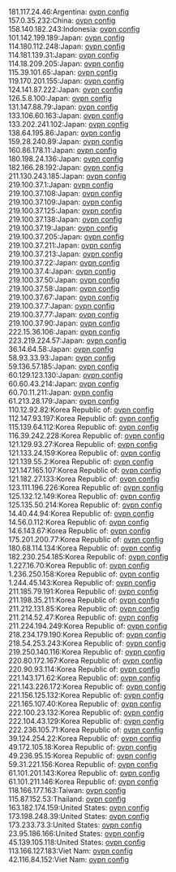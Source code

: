 181.117.24.46:Argentina: [ovpn config](vpn/181_117_24_46.ovpn)  
157.0.35.232:China: [ovpn config](vpn/157_0_35_232.ovpn)  
158.140.182.243:Indonesia: [ovpn config](vpn/158_140_182_243.ovpn)  
101.142.199.189:Japan: [ovpn config](vpn/101_142_199_189.ovpn)  
114.180.112.248:Japan: [ovpn config](vpn/114_180_112_248.ovpn)  
114.181.139.31:Japan: [ovpn config](vpn/114_181_139_31.ovpn)  
114.18.209.205:Japan: [ovpn config](vpn/114_18_209_205.ovpn)  
115.39.101.65:Japan: [ovpn config](vpn/115_39_101_65.ovpn)  
119.170.201.155:Japan: [ovpn config](vpn/119_170_201_155.ovpn)  
124.141.87.222:Japan: [ovpn config](vpn/124_141_87_222.ovpn)  
126.5.8.100:Japan: [ovpn config](vpn/126_5_8_100.ovpn)  
131.147.88.79:Japan: [ovpn config](vpn/131_147_88_79.ovpn)  
133.106.60.163:Japan: [ovpn config](vpn/133_106_60_163.ovpn)  
133.202.241.102:Japan: [ovpn config](vpn/133_202_241_102.ovpn)  
138.64.195.86:Japan: [ovpn config](vpn/138_64_195_86.ovpn)  
159.28.240.89:Japan: [ovpn config](vpn/159_28_240_89.ovpn)  
160.86.178.11:Japan: [ovpn config](vpn/160_86_178_11.ovpn)  
180.198.24.136:Japan: [ovpn config](vpn/180_198_24_136.ovpn)  
182.166.28.192:Japan: [ovpn config](vpn/182_166_28_192.ovpn)  
211.130.243.185:Japan: [ovpn config](vpn/211_130_243_185.ovpn)  
219.100.37.1:Japan: [ovpn config](vpn/219_100_37_1.ovpn)  
219.100.37.108:Japan: [ovpn config](vpn/219_100_37_108.ovpn)  
219.100.37.109:Japan: [ovpn config](vpn/219_100_37_109.ovpn)  
219.100.37.125:Japan: [ovpn config](vpn/219_100_37_125.ovpn)  
219.100.37.138:Japan: [ovpn config](vpn/219_100_37_138.ovpn)  
219.100.37.19:Japan: [ovpn config](vpn/219_100_37_19.ovpn)  
219.100.37.205:Japan: [ovpn config](vpn/219_100_37_205.ovpn)  
219.100.37.211:Japan: [ovpn config](vpn/219_100_37_211.ovpn)  
219.100.37.213:Japan: [ovpn config](vpn/219_100_37_213.ovpn)  
219.100.37.22:Japan: [ovpn config](vpn/219_100_37_22.ovpn)  
219.100.37.4:Japan: [ovpn config](vpn/219_100_37_4.ovpn)  
219.100.37.50:Japan: [ovpn config](vpn/219_100_37_50.ovpn)  
219.100.37.58:Japan: [ovpn config](vpn/219_100_37_58.ovpn)  
219.100.37.67:Japan: [ovpn config](vpn/219_100_37_67.ovpn)  
219.100.37.7:Japan: [ovpn config](vpn/219_100_37_7.ovpn)  
219.100.37.77:Japan: [ovpn config](vpn/219_100_37_77.ovpn)  
219.100.37.90:Japan: [ovpn config](vpn/219_100_37_90.ovpn)  
222.15.36.106:Japan: [ovpn config](vpn/222_15_36_106.ovpn)  
223.219.224.57:Japan: [ovpn config](vpn/223_219_224_57.ovpn)  
36.14.64.58:Japan: [ovpn config](vpn/36_14_64_58.ovpn)  
58.93.33.93:Japan: [ovpn config](vpn/58_93_33_93.ovpn)  
59.136.57.185:Japan: [ovpn config](vpn/59_136_57_185.ovpn)  
60.129.123.130:Japan: [ovpn config](vpn/60_129_123_130.ovpn)  
60.60.43.214:Japan: [ovpn config](vpn/60_60_43_214.ovpn)  
60.70.11.211:Japan: [ovpn config](vpn/60_70_11_211.ovpn)  
61.213.28.179:Japan: [ovpn config](vpn/61_213_28_179.ovpn)  
110.12.92.82:Korea Republic of: [ovpn config](vpn/110_12_92_82.ovpn)  
112.147.93.197:Korea Republic of: [ovpn config](vpn/112_147_93_197.ovpn)  
115.139.64.112:Korea Republic of: [ovpn config](vpn/115_139_64_112.ovpn)  
116.39.242.228:Korea Republic of: [ovpn config](vpn/116_39_242_228.ovpn)  
121.129.93.27:Korea Republic of: [ovpn config](vpn/121_129_93_27.ovpn)  
121.133.24.159:Korea Republic of: [ovpn config](vpn/121_133_24_159.ovpn)  
121.139.55.2:Korea Republic of: [ovpn config](vpn/121_139_55_2.ovpn)  
121.147.165.107:Korea Republic of: [ovpn config](vpn/121_147_165_107.ovpn)  
121.182.27.133:Korea Republic of: [ovpn config](vpn/121_182_27_133.ovpn)  
123.111.196.226:Korea Republic of: [ovpn config](vpn/123_111_196_226.ovpn)  
125.132.12.149:Korea Republic of: [ovpn config](vpn/125_132_12_149.ovpn)  
125.135.50.214:Korea Republic of: [ovpn config](vpn/125_135_50_214.ovpn)  
14.40.44.94:Korea Republic of: [ovpn config](vpn/14_40_44_94.ovpn)  
14.56.0.112:Korea Republic of: [ovpn config](vpn/14_56_0_112.ovpn)  
14.6.143.67:Korea Republic of: [ovpn config](vpn/14_6_143_67.ovpn)  
175.201.200.77:Korea Republic of: [ovpn config](vpn/175_201_200_77.ovpn)  
180.68.114.134:Korea Republic of: [ovpn config](vpn/180_68_114_134.ovpn)  
182.230.254.185:Korea Republic of: [ovpn config](vpn/182_230_254_185.ovpn)  
1.227.16.70:Korea Republic of: [ovpn config](vpn/1_227_16_70.ovpn)  
1.236.250.158:Korea Republic of: [ovpn config](vpn/1_236_250_158.ovpn)  
1.244.45.143:Korea Republic of: [ovpn config](vpn/1_244_45_143.ovpn)  
211.185.79.191:Korea Republic of: [ovpn config](vpn/211_185_79_191.ovpn)  
211.198.35.211:Korea Republic of: [ovpn config](vpn/211_198_35_211.ovpn)  
211.212.131.85:Korea Republic of: [ovpn config](vpn/211_212_131_85.ovpn)  
211.214.52.47:Korea Republic of: [ovpn config](vpn/211_214_52_47.ovpn)  
211.224.194.249:Korea Republic of: [ovpn config](vpn/211_224_194_249.ovpn)  
218.234.179.190:Korea Republic of: [ovpn config](vpn/218_234_179_190.ovpn)  
218.54.253.243:Korea Republic of: [ovpn config](vpn/218_54_253_243.ovpn)  
219.250.140.116:Korea Republic of: [ovpn config](vpn/219_250_140_116.ovpn)  
220.80.172.167:Korea Republic of: [ovpn config](vpn/220_80_172_167.ovpn)  
220.90.93.114:Korea Republic of: [ovpn config](vpn/220_90_93_114.ovpn)  
221.143.171.62:Korea Republic of: [ovpn config](vpn/221_143_171_62.ovpn)  
221.143.226.172:Korea Republic of: [ovpn config](vpn/221_143_226_172.ovpn)  
221.156.125.132:Korea Republic of: [ovpn config](vpn/221_156_125_132.ovpn)  
221.165.107.40:Korea Republic of: [ovpn config](vpn/221_165_107_40.ovpn)  
222.100.23.132:Korea Republic of: [ovpn config](vpn/222_100_23_132.ovpn)  
222.104.43.129:Korea Republic of: [ovpn config](vpn/222_104_43_129.ovpn)  
222.236.105.71:Korea Republic of: [ovpn config](vpn/222_236_105_71.ovpn)  
39.124.254.22:Korea Republic of: [ovpn config](vpn/39_124_254_22.ovpn)  
49.172.105.18:Korea Republic of: [ovpn config](vpn/49_172_105_18.ovpn)  
49.236.95.15:Korea Republic of: [ovpn config](vpn/49_236_95_15.ovpn)  
59.31.221.156:Korea Republic of: [ovpn config](vpn/59_31_221_156.ovpn)  
61.101.201.143:Korea Republic of: [ovpn config](vpn/61_101_201_143.ovpn)  
61.101.211.146:Korea Republic of: [ovpn config](vpn/61_101_211_146.ovpn)  
118.166.177.163:Taiwan: [ovpn config](vpn/118_166_177_163.ovpn)  
115.87.152.53:Thailand: [ovpn config](vpn/115_87_152_53.ovpn)  
163.182.174.159:United States: [ovpn config](vpn/163_182_174_159.ovpn)  
173.198.248.39:United States: [ovpn config](vpn/173_198_248_39.ovpn)  
173.233.73.3:United States: [ovpn config](vpn/173_233_73_3.ovpn)  
23.95.186.166:United States: [ovpn config](vpn/23_95_186_166.ovpn)  
45.139.105.118:United States: [ovpn config](vpn/45_139_105_118.ovpn)  
113.166.127.183:Viet Nam: [ovpn config](vpn/113_166_127_183.ovpn)  
42.116.84.152:Viet Nam: [ovpn config](vpn/42_116_84_152.ovpn)  

